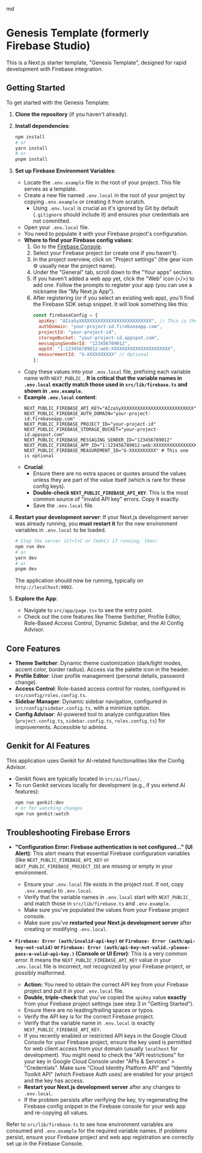 md
# Genesis Template (formerly Firebase Studio)

This is a Next.js starter template, "Genesis Template", designed for rapid development with Firebase integration.

## Getting Started

To get started with the Genesis Template:

1.  **Clone the repository** (if you haven't already).
2.  **Install dependencies**:
    ```bash
    npm install
    # or
    yarn install
    # or
    pnpm install
    ```
3.  **Set up Firebase Environment Variables**:
    *   Locate the `.env.example` file in the root of your project. This file serves as a template.
    *   Create a new file named `.env.local` in the root of your project by copying `.env.example` or creating it from scratch.
        *   Using `.env.local` is crucial as it's ignored by Git by default (`.gitignore` should include it) and ensures your credentials are not committed.
    *   Open your `.env.local` file.
    *   You need to populate it with your Firebase project's configuration.
    *   **Where to find your Firebase config values**:
        1.  Go to the [Firebase Console](https://console.firebase.google.com/).
        2.  Select your Firebase project (or create one if you haven't).
        3.  In the project overview, click on "Project settings" (the gear icon ⚙️ usually near the project name).
        4.  Under the "General" tab, scroll down to the "Your apps" section.
        5.  If you haven't added a web app yet, click the "Web" icon (</>) to add one. Follow the prompts to register your app (you can use a nickname like "My Next.js App").
        6.  After registering (or if you select an existing web app), you'll find the Firebase SDK setup snippet. It will look something like this:
            ```javascript
            const firebaseConfig = {
              apiKey: "AIzaSyXXXXXXXXXXXXXXXXXXXXXXXXXXX", // This is the crucial one
              authDomain: "your-project-id.firebaseapp.com",
              projectId: "your-project-id",
              storageBucket: "your-project-id.appspot.com",
              messagingSenderId: "123456789012",
              appId: "1:123456789012:web:XXXXXXXXXXXXXXXXXXXXXX",
              measurementId: "G-XXXXXXXXXX" // Optional
            };
            ```
    *   Copy these values into your `.env.local` file, prefixing each variable name with `NEXT_PUBLIC_`. **It is critical that the variable names in `.env.local` exactly match those used in `src/lib/firebase.ts` and shown in `.env.example`.**
    *   **Example `.env.local` content**:
        ```env
        NEXT_PUBLIC_FIREBASE_API_KEY="AIzaSyXXXXXXXXXXXXXXXXXXXXXXXXXXX"
        NEXT_PUBLIC_FIREBASE_AUTH_DOMAIN="your-project-id.firebaseapp.com"
        NEXT_PUBLIC_FIREBASE_PROJECT_ID="your-project-id"
        NEXT_PUBLIC_FIREBASE_STORAGE_BUCKET="your-project-id.appspot.com"
        NEXT_PUBLIC_FIREBASE_MESSAGING_SENDER_ID="123456789012"
        NEXT_PUBLIC_FIREBASE_APP_ID="1:123456789012:web:XXXXXXXXXXXXXXXXXXXXXX"
        NEXT_PUBLIC_FIREBASE_MEASUREMENT_ID="G-XXXXXXXXXX" # This one is optional
        ```
    *   **Crucial**:
        *   Ensure there are no extra spaces or quotes around the values unless they are part of the value itself (which is rare for these config keys).
        *   **Double-check `NEXT_PUBLIC_FIREBASE_API_KEY`**. This is the most common source of "invalid API key" errors. Copy it exactly.
        *   Save the `.env.local` file.

4.  **Restart your development server**:
    If your Next.js development server was already running, you **must restart it** for the new environment variables in `.env.local` to be loaded.
    ```bash
    # Stop the server (Ctrl+C or Cmd+C) if running, then:
    npm run dev
    # or
    yarn dev
    # or
    pnpm dev
    ```
    The application should now be running, typically on `http://localhost:9002`.

5.  **Explore the App**:
    *   Navigate to `src/app/page.tsx` to see the entry point.
    *   Check out the core features like Theme Switcher, Profile Editor, Role-Based Access Control, Dynamic Sidebar, and the AI Config Advisor.

## Core Features

-   **Theme Switcher**: Dynamic theme customization (dark/light modes, accent color, border radius). Access via the palette icon in the header.
-   **Profile Editor**: User profile management (personal details, password change).
-   **Access Control**: Role-based access control for routes, configured in `src/config/roles.config.ts`.
-   **Sidebar Manager**: Dynamic sidebar navigation, configured in `src/config/sidebar.config.ts`, with a minimize option.
-   **Config Advisor**: AI-powered tool to analyze configuration files (`project.config.ts`, `sidebar.config.ts`, `roles.config.ts`) for improvements. Accessible to admins.

## Genkit for AI Features

This application uses Genkit for AI-related functionalities like the Config Advisor.
-   Genkit flows are typically located in `src/ai/flows/`.
-   To run Genkit services locally for development (e.g., if you extend AI features):
    ```bash
    npm run genkit:dev
    # or for watching changes
    npm run genkit:watch
    ```

## Troubleshooting Firebase Errors

-   **"Configuration Error: Firebase authentication is not configured..." (UI Alert)**:
    This alert means that essential Firebase configuration variables (like `NEXT_PUBLIC_FIREBASE_API_KEY` or `NEXT_PUBLIC_FIREBASE_PROJECT_ID`) are missing or empty in your environment.
    *   Ensure your `.env.local` file exists in the project root. If not, copy `.env.example` to `.env.local`.
    *   Verify that the variable names in `.env.local` start with `NEXT_PUBLIC_` and match those in `src/lib/firebase.ts` and `.env.example`.
    *   Make sure you've populated the values from your Firebase project console.
    *   Make sure you've **restarted your Next.js development server** after creating or modifying `.env.local`.

-   **`Firebase: Error (auth/invalid-api-key)` or `Firebase: Error (auth/api-key-not-valid)` or `Firebase: Error (auth/api-key-not-valid.-please-pass-a-valid-api-key.)` (Console or UI Error)**:
    This is a very common error. It means the `NEXT_PUBLIC_FIREBASE_API_KEY` value in your `.env.local` file is incorrect, not recognized by your Firebase project, or possibly malformed.
    *   **Action:** You need to obtain the correct API key from your Firebase project and put it in your `.env.local` file.
    *   **Double, triple-check** that you've copied the `apiKey` value **exactly** from your Firebase project settings (see step 3 in "Getting Started").
    *   Ensure there are no leading/trailing spaces or typos.
    *   Verify the API key is for the correct Firebase project.
    *   Verify that the variable name in `.env.local` is exactly `NEXT_PUBLIC_FIREBASE_API_KEY`.
    *   If you recently enabled or restricted API keys in the Google Cloud Console for your Firebase project, ensure the key used is permitted for web client access from your domain (usually `localhost` for development). You might need to check the "API restrictions" for your key in Google Cloud Console under "APIs & Services" > "Credentials". Make sure "Cloud Identity Platform API" and "Identity Toolkit API" (which Firebase Auth uses) are enabled for your project and the key has access.
    *   **Restart your Next.js development server** after any changes to `.env.local`.
    *   If the problem persists after verifying the key, try regenerating the Firebase config snippet in the Firebase console for your web app and re-copying all values.

Refer to `src/lib/firebase.ts` to see how environment variables are consumed and `.env.example` for the required variable names. If problems persist, ensure your Firebase project and web app registration are correctly set up in the Firebase Console.
```